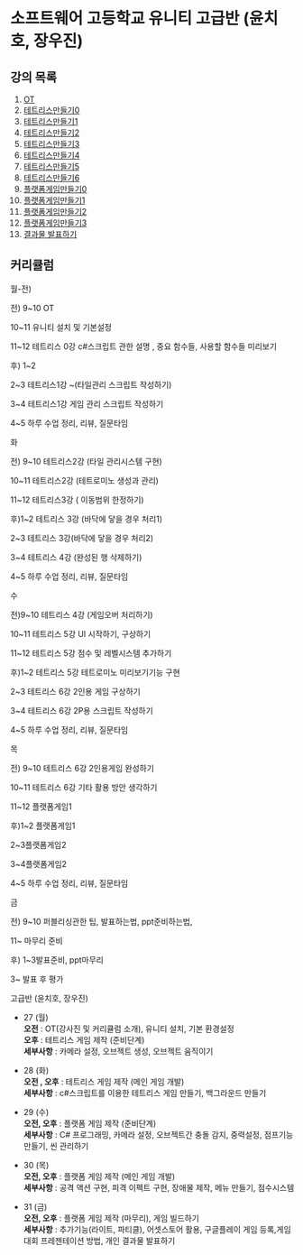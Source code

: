# 소프트웨어 고등학교 유니티 고급반 (윤치호, 장우진)

  ## 강의 목록
  1. [OT](L2.md)
  2. [테트리스만들기0](te0.md)
  3. [테트리스만들기1](te1.md)
  4. [테트리스만들기2](te2.md)
  5. [테트리스만들기3](te3.md)
  6. [테트리스만들기4](te4.md)
  7. [테트리스만들기5](te5.md)
  8. [테트리스만들기6](te6.md)
  9. [플랫폼게임만들기0](le0.md)
  10. [플랫폼게임만들기1](le1.md)
  11. [플랫폼게임만들기2](le2.md)
  12. [플랫폼게임만들기3](le3.md)
  13. [결과물 발표하기](le4.md)
  
  
  
  ## 커리큘럼
  
  월-전)

전) 9~10 OT

10~11 유니티 설치 및 기본설정

11~12 테트리스 0강  c#스크립트 관한 설명 , 중요 함수들, 사용할 함수들 미리보기

후) 1~2

2~3 테트리스1강 ~(타일관리 스크립트 작성하기)

3~4 테트리스1강 게임 관리 스크립트 작성하기

4~5 하루 수업 정리, 리뷰, 질문타임

화

전) 9~10 테트리스2강 (타일 관리시스템 구현)

10~11 테트리스2강 (테트로미노 생성과 관리)

11~12 테트리스3강 ( 이동범위 한정하기)

후)1~2 테트리스 3강 (바닥에 닿을 경우 처리1)

2~3 테트리스 3강(바닥에 닿을 경우 처리2)

3~4 테트리스 4강 (완성된 행 삭제하기)

4~5 하루 수업 정리, 리뷰, 질문타임

수

전)9~10 테트리스 4강 (게임오버 처리하기)

10~11 테트리스 5강 UI 시작하기, 구상하기

11~12 테트리스 5강 점수 및 레벨시스템 추가하기

후)1~2 테트리스 5강 테트로미노 미리보기기능 구현

2~3 테트리스 6강 2인용 게임 구상하기

3~4 테트리스 6강 2P용 스크립트 작성하기

4~5 하루 수업 정리, 리뷰, 질문타임

목

전) 9~10 테트리스 6강 2인용게임 완성하기

10~11 테트리스 6강 기타 활용 방안 생각하기

11~12 플랫폼게임1

후)1~2 플랫폼게임1

2~3플랫폼게임2

3~4플랫폼게임2

4~5 하루 수업 정리, 리뷰, 질문타임

금

전) 9~10 퍼블리싱관한 팁, 발표하는법, ppt준비하는법,

11~ 마무리 준비

후) 1~3발표준비, ppt마무리

3~ 발표 후 평가



  
  고급반 (윤치호, 장우진)
  
  * 27 (월)  
  **오전** : OT(강사진 및 커리큘럼 소개), 유니티 설치, 기본 환경설정  
  **오후** : 테트리스 게임 제작 (준비단계)  
  **세부사항** : 카메라 설정, 오브젝트 생성, 오브젝트 움직이기  

  * 28 (화)  
  **오전 , 오후** : 테트리스 게임 제작 (메인 게임 개발)  
  **세부사항** : c#스크립트를 이용한 테트리스 게임 만들기, 백그라운드 만들기  

  * 29 (수)  
  **오전, 오후** : 플랫폼 게임 제작 (준비단계)  
  **세부사항** : C# 프로그래밍, 카메라 설정, 오브젝트간 충돌 감지, 중력설정, 점프기능 만들기, 씬 관리하기  

  * 30 (목)  
  **오전, 오후** : 플랫폼 게임 제작 (메인 게임 개발)  
  **세부사항** :  공격 액션 구현, 피격 이펙트 구현, 장애물 제작, 메뉴 만들기, 점수시스템  

  * 31 (금)  
  **오전, 오후** : 플랫폼 게임 제작 (마무리), 게임 빌드하기  
  **세부사항** : 추가기능(라이트, 파티클), 어셋스토어 활용, 구글플레이 게임 등록,게임대회 프레젠테이션 방법,  개인 결과물 발표하기

